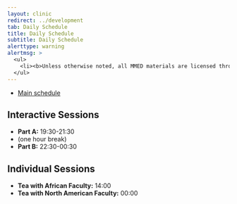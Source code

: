 ```yaml
---
layout: clinic
redirect: ../development
tab: Daily Schedule
title: Daily Schedule
subtitle: Daily Schedule
alerttype: warning
alertmsg: >
  <ul>
    <li><b>Unless otherwise noted, all MMED materials are licensed through a <a rel="license" href="http://creativecommons.org/licenses/by/4.0/">CC-BY International License</a>.</b> <a rel="license" href="../license.html">Click here for license details</a>.</li>
  </ul>
---
```


* [Main schedule](.)

## Interactive Sessions

* __Part A:__ 19:30-21:30
* (one hour break)
* __Part B:__ 22:30-00:30

## Individual Sessions
* __Tea with African Faculty:__ 14:00
* __Tea with North American Faculty:__ 00:00


